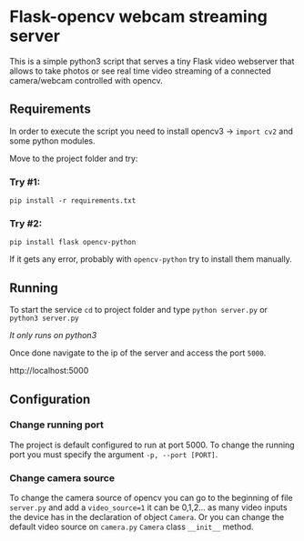 # Flask-opencv webcam streaming server #
This is a simple python3 script that serves a tiny Flask video webserver that allows to take photos or see real time video streaming of a connected camera/webcam controlled with opencv.

## Requirements ##
In order to execute the script you need to install opencv3 -> `import cv2` and some python modules.

Move to the project folder and try:

### Try #1: ###
```
pip install -r requirements.txt
```

### Try #2: ###
```
pip install flask opencv-python
```
If it gets any error, probably with `opencv-python` try to install them manually.

## Running ##
To start the service `cd` to project folder and type `python server.py` or `python3 server.py`

*It only runs on python3*

Once done navigate to the ip of the server and access the port `5000`.

http://localhost:5000

## Configuration ##
### Change running port ###
The project is default configured to run at port 5000. To change the running port you must specify the argument `-p, --port [PORT]`.

### Change camera source ###
To change the camera source of opencv you can go to the beginning of file `server.py` and add a `video_source=1` it can be 0,1,2... as many video inputs the device has in the declaration of object `Camera`. Or you can change the default video source on `camera.py` `Camera` class `__init__` method.

